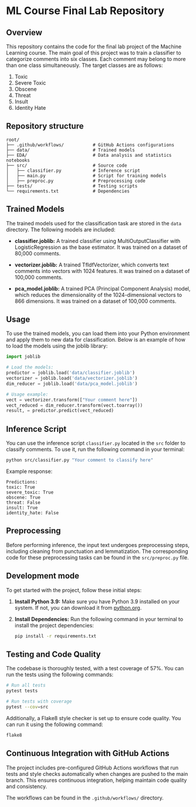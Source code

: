 # ML Course Final Lab Repository

## Overview

This repository contains the code for the final lab project of the Machine Learning course. The main goal of this project was to train a classifier to categorize comments into six classes. Each comment may belong to more than one class simultaneously. The target classes are as follows:

1. Toxic
2. Severe Toxic
3. Obscene
4. Threat
5. Insult
6. Identity Hate

## Repository structure
```
root/
├── .github/workflows/           # GitHub Actions configurations
├── data/                        # Trained models
├── EDA/                         # Data analysis and statistics notebooks
├── src/                         # Source code
│   ├── classifier.py            # Inference script
│   ├── main.py                  # Script for training models
│   ├── preproc.py               # Preprocessing code
├── tests/                       # Testing scripts
└── requirements.txt             # Dependencies
```

## Trained Models

The trained models used for the classification task are stored in the `data` directory. The following models are included:

- **classifier.joblib:** A trained classifier using MultiOutputClassifier with LogisticRegression as the base estimator. It was trained on a dataset of 80,000 comments.

- **vectorizer.joblib:** A trained TfIdfVectorizer, which converts text comments into vectors with 1024 features. It was trained on a dataset of 100,000 comments.

- **pca_model.joblib:** A trained PCA (Principal Component Analysis) model, which reduces the dimensionality of the 1024-dimensional vectors to 866 dimensions. It was trained on a dataset of 100,000 comments.

## Usage

To use the trained models, you can load them into your Python environment and apply them to new data for classification. Below is an example of how to load the models using the joblib library:

```python
import joblib

# Load the models:
predictor = joblib.load('data/classifier.joblib')
vectorizer = joblib.load('data/vectorizer.joblib')
dim_reducer = joblib.load('data/pca_model.joblib')

# Usage example:
vect = vectorizer.transform(["Your comment here"])
vect_reduced = dim_reducer.transform(vect.toarray())
result, = predictor.predict(vect_reduced)
```

## Inference Script

You can use the inference script `classifier.py` located in the `src` folder to classify comments. To use it, run the following command in your terminal:

```bash
python src/classifier.py "Your comment to classify here"
```

Example response:
```
Predictions:
toxic: True
severe_toxic: True
obscene: True
threat: False
insult: True
identity_hate: False
```

## Preprocessing

Before performing inference, the input text undergoes preprocessing steps, including cleaning from punctuation and lemmatization. The corresponding code for these preprocessing tasks can be found in the `src/preproc.py` file.

## Development mode

To get started with the project, follow these initial steps:

1. **Install Python 3.9:** Make sure you have Python 3.9 installed on your system. If not, you can download it from [python.org](https://www.python.org/).

2. **Install Dependencies:** Run the following command in your terminal to install the project dependencies:

    ```bash
    pip install -r requirements.txt
    ```

## Testing and Code Quality

The codebase is thoroughly tested, with a test coverage of 57%. You can run the tests using the following commands:

```bash
# Run all tests
pytest tests

# Run tests with coverage
pytest --cov=src
```
Additionally, a Flake8 style checker is set up to ensure code quality. You can run it using the following command:

```bash
flake8
```

## Continuous Integration with GitHub Actions

The project includes pre-configured GitHub Actions workflows that run tests and style checks automatically when changes are pushed to the main branch. This ensures continuous integration, helping maintain code quality and consistency.

The workflows can be found in the `.github/workflows/` directory.
